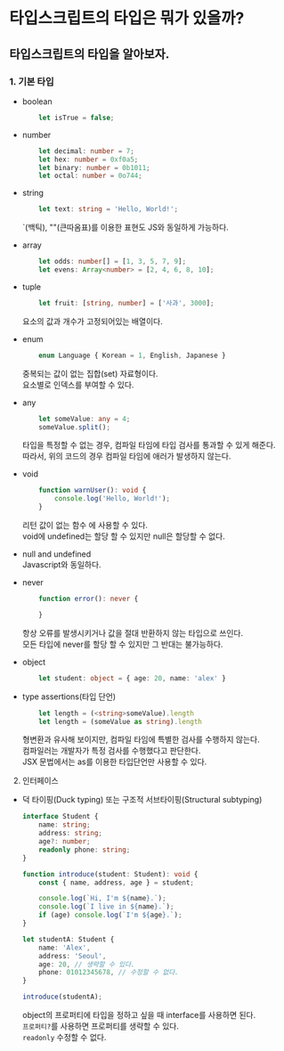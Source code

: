 타입스크립트의 타입은 뭐가 있을까?
===
타입스크립트의 타입을 알아보자.
---

### 1. 기본 타입
* boolean
    ```Typescript
        let isTrue = false;
    ```

* number
    ```Typescript
        let decimal: number = 7;
        let hex: number = 0xf0a5;
        let binary: number = 0b1011;
        let octal: number = 0o744;
    ```

* string
    ```Typescript
        let text: string = 'Hello, World!';
    ```
    `(백틱), ""(큰따옴표)를 이용한 표현도 JS와 동일하게 가능하다.

* array
    ```Typescript
        let odds: number[] = [1, 3, 5, 7, 9];
        let evens: Array<number> = [2, 4, 6, 8, 10];
    ```

* tuple
    ```Typescript
        let fruit: [string, number] = ['사과', 3000];
    ```
    요소의 값과 개수가 고정되어있는 배열이다.<br />

* enum
    ```Typescript
        enum Language { Korean = 1, English, Japanese }
    ```
    중복되는 값이 없는 집합(set) 자료형이다.<br />
    요소별로 인덱스를 부여할 수 있다.

* any
    ```Typescript
        let someValue: any = 4;
        someValue.split();
    ```
    타입을 특정할 수 없는 경우, 컴파일 타임에 타입 검사를 통과할 수 있게 해준다.<br />
    따라서, 위의 코드의 경우 컴파일 타임에 애러가 발생하지 않는다.<br />
* void
    ```Typescript
        function warnUser(): void {
            console.log('Hello, World!');        
        }
    ```
    리턴 값이 없는 함수 에 사용할 수 있다.<br />
    void에 undefined는 할당 할 수 있지만 null은 할당할 수 없다.<br />

* null and undefined<br />
    Javascript와 동일하다.

* never
    ```Typescript
        function error(): never {

        }
    ```
    항상 오류를 발생시키거나 값을 절대 반환하지 않는 타입으로 쓰인다.<br />
    모든 타입에 never를 할당 할 수 있지만 그 반대는 불가능하다.<br />

* object
    ```Typescript
        let student: object = { age: 20, name: 'alex' }
    ```

* type assertions(타입 단언)
    ```Typescript
        let length = (<string>someValue).length
        let length = (someValue as string).length
    ```
    형변환과 유사해 보이지만, 컴파일 타임에 특별한 검사를 수행하지 않는다.<br />
    컴파일러는 개발자가 특정 검사를 수행했다고 판단한다.<br /> 
    JSX 문법에서는 as를 이용한 타입단언만 사용할 수 있다.<br />

2. 인터페이스
* 덕 타이핑(Duck typing) 또는 구조적 서브타이핑(Structural subtyping)
    ```Typescript
    interface Student {
        name: string;
        address: string;
        age?: number;
        readonly phone: string;
    }

    function introduce(student: Student): void {
        const { name, address, age } = student;

        console.log(`Hi, I'm ${name}.`);
        console.log(`I live in ${name}.`);
        if (age) console.log(`I'm ${age}.`);
    }

    let studentA: Student {
        name: 'Alex',
        address: 'Seoul',
        age: 20, // 생략할 수 있다.
        phone: 01012345678, // 수정할 수 없다.
    }

    introduce(studentA);
    ```
    object의 프로퍼티에 타입을 정하고 싶을 때 interface를 사용하면 된다.<br />
    `프로퍼티?`를 사용하면 프로퍼티를 생략할 수 있다.<br />
    `readonly` 수정할 수 없다.<br />
